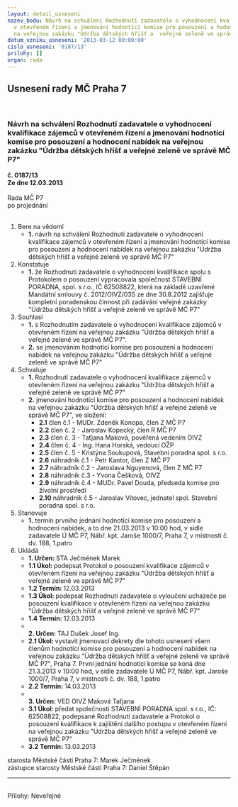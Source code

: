 ```yaml
---
layout: detail_usneseni
nazev_bodu: Návrh na schválení Rozhodnutí zadavatele o vyhodnocení kvalifikace zájemců
  v otevřeném řízení a jmenování hodnotící komise pro posouzení a hodnocení nabídek
  na veřejnou zakázku "Údržba dětských hřišť a  veřejné zeleně ve správě  MČ P7"
datum_vzniku_usneseni: '2013-03-12 00:00:00'
cislo_usneseni: '0187/13'
prilohy: []
organ: rada
---
```

<div id="ucUsn_pList" class="usn">
	<span><h2>Usnesení rady MČ Praha 7 </h2>
<br></span><div class="standBody">
<span><h3>Návrh na schválení Rozhodnutí zadavatele o vyhodnocení kvalifikace zájemců v otevřeném řízení a jmenování hodnotící komise pro posouzení a hodnocení nabídek na veřejnou zakázku "Údržba dětských hřišť a  veřejné zeleně ve správě  MČ P7"</h3></span><div class="center">
		<strong>č. 0187/13</strong><br>
	</div>
<div class="center">
		<strong>Ze dne 12.03.2013</strong><br><br>
	</div>Rada MČ P7<br> po projednání<br><br><ol>
<li>Bere na vědomí<ul><li>
<strong>1.</strong> návrh na schválení Rozhodnutí zadavatele o vyhodnocení kvalifikace zájemců v otevřeném řízení a jmenování hodnotící komise pro posouzení a hodnocení nabídek na veřejnou zakázku "Údržba dětských hřišť a  veřejné zeleně ve správě  MČ P7"</li></ul>
</li>
<li>Konstatuje<ul><li>
<strong>1.</strong> že Rozhodnutí zadavatele o vyhodnocení kvalifikace spolu s Protokolem o posouzení vypracovala společnost STAVEBNÍ PORADNA, spol. s r.o., IČ 62508822, která na základě uzavřené Mandátní smlouvy č. 2012/OIVZ/035 ze dne 30.8.2012 zajišťuje kompletní poradenskou činnost při zadávání veřejné zakázky "Údržba dětských hřišť a  veřejné zeleně ve správě  MČ P7"</li></ul>
</li>
<li>Souhlasí<ul>
<li>
<strong>1.</strong> s  Rozhodnutím zadavatele o vyhodnocení kvalifikace zájemců v otevřeném řízení na veřejnou zakázku "Údržba dětských hřišť a  veřejné zeleně ve správě  MČ P7". </li>
<li>
<strong>2.</strong> se jmenováním hodnotící komise pro posouzení a hodnocení nabídek na veřejnou zakázku "Údržba dětských hřišť a  veřejné zeleně ve správě  MČ P7"     </li>
</ul>
</li>
<li>Schvaluje<ul>
<li>
<strong>1.</strong> Rozhodnutí zadavatele o vyhodnocení kvalifikace zájemců v otevřeném řízení na veřejnou zakázku "Údržba dětských hřišť a  veřejné zeleně ve správě  MČ P7"</li>
<li>
<strong>2.</strong> jmenování hodnotící komise pro posouzení a hodnocení nabídek na veřejnou zakázku "Údržba dětských hřišť a  veřejné zeleně ve správě  MČ P7", ve složení:<ul>
<li>
<strong>2.1</strong> člen č.1 - MUDr. Zdeněk Konopa, člen Z MČ P7</li>
<li>
<strong>2.2</strong> člen č. 2 - Jaroslav Kopecký, člen R MČ P7</li>
<li>
<strong>2.3</strong> člen č. 3 - Taťjana Maková, pověřená vedením OIVZ</li>
<li>
<strong>2.4</strong> člen č. 4 - Ing. Hana Horská, vedoucí OŽP</li>
<li>
<strong>2.5</strong> člen č. 5 - Kristýna Soukupová, Stavební poradna spol. s r.o.</li>
<li>
<strong>2.6</strong> náhradník č.1 - Petr Kantor, člen Z MČ P7</li>
<li>
<strong>2.7</strong> náhradník č.2 - Jaroslava Nguyenová, člen Z MČ P7</li>
<li>
<strong>2.8</strong> náhradník č.3 - Yvona Češková, OIVZ</li>
<li>
<strong>2.9</strong> náhradník č.4 - MUDr. Pavel Douda, předseda komise pro životní prostředí</li>
<li>
<strong>2.10</strong> náhradník č.5 - Jaroslav Vítovec, jednatel spol. Stavební poradna spol. s r.o. </li>
</ul>
</li>
</ul>
</li>
<li>Stanovuje<ul><li>
<strong>1.</strong> termín prvního jednání hodnotící komise pro posouzení a hodnocení nabídek, a to dne 21.03.2013  v 10:00 hod, v sídle zadavatele Ú MČ P7, Nábř. kpt. Jaroše 1000/7, Praha 7, v  místnosti č. dv. 188, 1.patro    </li></ul>
</li>
<li>Ukládá<ul>
<li>
<strong>1. Určen: </strong>STA Ječmének Marek</li>
<li>
<strong>1.1 Úkol: </strong>podepsat Protokol o posouzení kvalifikace zájemců v otevřeném řízení na veřejnou zakázku "Údržba dětských hřišť a  veřejné zeleně ve správě  MČ P7" </li>
<li>
<strong>1.2 Termín: </strong>12.03.2013</li>
<li>
<strong>1.3 Úkol: </strong>podepsat Rozhodnutí zadavatele o vyloučení uchazeče po posouzení kvalifikace v otevřeném řízení na veřejnou zakázku "Údržba dětských hřišť a  veřejné zeleně ve správě  MČ P7" </li>
<li>
<strong>1.4 Termín: </strong>12.03.2013</li>
<li>
<strong><br>2. Určen: </strong>TAJ Dušek Josef Ing.</li>
<li>
<strong>2.1 Úkol: </strong>vystavit jmenovací dekrety dle tohoto usnesení všem členům hodnotící komise pro posouzení a hodnocení nabídek na veřejnou zakázku "Údržba dětských hřišť a  veřejné zeleně ve správě  MČ P7", Praha 7. První jednání hodnotící komise se koná dne 21.3.2013  v  10:00 hod, v sídle zadavatele Ú MČ P7, Nábř. kpt. Jaroše 1000/7, Praha 7, v  místnosti č. dv. 188,  1.patro    </li>
<li>
<strong>2.2 Termín: </strong>14.03.2013</li>
<li>
<strong><br>3. Určen: </strong>VED OIVZ Maková Taťjana</li>
<li>
<strong>3.1 Úkol: </strong>předat společnosti STAVEBNÍ PORADNA spol. s r.o., IČ: 62508822, podepsané Rozhodnutí zadavatele a  Protokol o posouzení kvalifikace k zajištění dalšího postupu v otevřeném řízení na veřejnou zakázku "Údržba dětských hřišť a  veřejné zeleně ve správě  MČ P7" </li>
<li>
<strong>3.2 Termín: </strong>13.03.2013</li>
</ul>
</li>
</ol>starosta Městské části Praha 7: Marek Ječmének<br>zástupce starosty Městské části Praha 7: Daniel Štěpán <hr>
<br>Přílohy: Neveřejné</div>
</div>